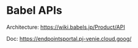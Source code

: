 # Babel APIs

Architecture: https://wiki.babels.jp/Product/API


Doc: https://endpointsportal.pj-venie.cloud.goog/